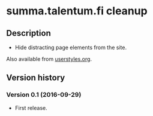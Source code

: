# summa.talentum.fi cleanup

## Description

- Hide distracting page elements from the site.

Also available from [userstyles.org](https://userstyles.org/styles/133252/summa-talentum-fi-cleanup).


## Version history

### Version 0.1 (2016-09-29)
- First release.
